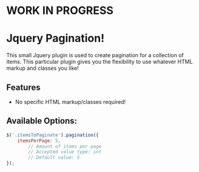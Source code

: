 # WORK IN PROGRESS

# Jquery Pagination!

This small Jquery plugin is used to create pagination for a collection of items. This particular plugin gives you the flexibility to use whatever HTML markup and classes you like!

## Features
- No specific HTML markup/classes required!

## Available Options:
```javascript
$('.itemsToPaginate').pagination({
	itemsPerPage: 5,
		// Amount of items per page
		// Accepted value type: int
		// Default value: 5
});
```